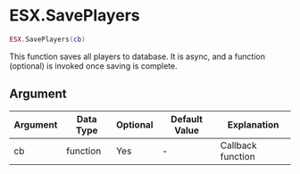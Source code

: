 # ESX.SavePlayers

```lua
ESX.SavePlayers(cb)
```

This function saves all players to database. It is async, and a function (optional) is invoked once saving is complete.

## Argument

| Argument | Data Type | Optional | Default Value | Explanation       |
|----------|-----------|----------|---------------|-------------------|
| cb       | function  | Yes      | -             | Callback function |